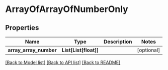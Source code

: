 # ArrayOfArrayOfNumberOnly


## Properties
Name | Type | Description | Notes
------------ | ------------- | ------------- | -------------
**array_array_number** | **List[List[float]]** |  | [optional] 

[[Back to Model list]](../README.md#documentation-for-models) [[Back to API list]](../README.md#documentation-for-api-endpoints) [[Back to README]](../README.md)


